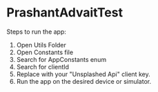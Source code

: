 # PrashantAdvaitTest

Steps to run the app:

1. Open Utils Folder
2. Open Constants file
3. Search for AppConstants enum
4. Search for clientId
5. Replace with your "Unsplashed Api" client key.
6. Run the app on the desired device or simulator.
